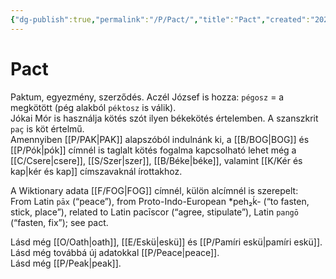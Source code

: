 ```yaml
---
{"dg-publish":true,"permalink":"/P/Pact/","title":"Pact","created":"2023-12-01T07:32","updated":"2024-10-25T23:42"}
---
```



# Pact

Paktum, egyezmény, szerződés. Aczél József is hozza: `pégosz` = a megkötött (pég alakból `péktosz` is válik).  
Jókai Mór is használja kötés szót ilyen békekötés értelemben. A szanszkrit `paç` is köt értelmű.  
Amennyiben [[P/PAK\|PAK]] alapszóból indulnánk ki, a [[B/BOG\|BOG]] és [[P/Pók\|pók]] címnél is taglalt kötés fogalma kapcsolható lehet még a [[C/Csere\|csere]], [[S/Szer\|szer]], [[B/Béke\|béke]], valamint [[K/Kér és kap\|kér és kap]] címszavaknál írottakhoz.  

A Wiktionary adata [[F/FOG\|FOG]] címnél, külön alcímnél is szerepelt:  
From Latin `pāx` (“peace”), from Proto-Indo-European \*peh₂ḱ- (“to fasten, stick, place”), related to Latin pacīscor (“agree, stipulate”), Latin `pangō` (“fasten, fix”); see pact.  

Lásd még [[O/Oath\|oath]], [[E/Eskü\|eskü]] és [[P/Pamíri eskü\|pamíri eskü]]. Lásd még továbbá új adatokkal [[P/Peace\|peace]].  
Lásd még [[P/Peak\|peak]].  